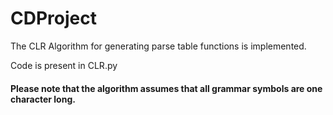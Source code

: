 # CDProject
The CLR Algorithm for generating parse table functions is implemented.

Code is present in CLR.py

#### Please note that the algorithm assumes that all grammar symbols are one character long. 
